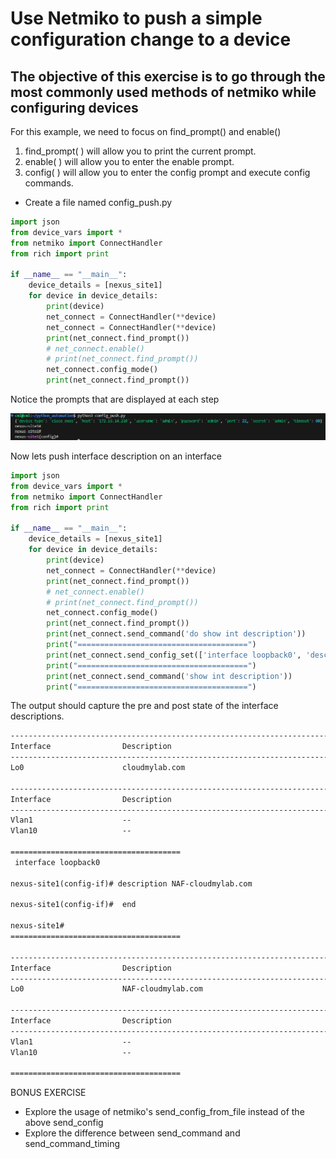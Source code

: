 # Use Netmiko to push a simple configuration change to a device
## The objective of this exercise is to go through the most commonly used methods of netmiko while configuring devices

For this example, we need to focus on find_prompt() and enable()

1. find_prompt( ) will allow you to print the current prompt.
2. enable( ) will allow you to enter the enable prompt.
3. config( ) will allow you to enter the config prompt and execute config commands.



- Create a file named config_push.py

```py
import json
from device_vars import *
from netmiko import ConnectHandler
from rich import print

if __name__ == "__main__":
    device_details = [nexus_site1]
    for device in device_details:
        print(device)
        net_connect = ConnectHandler(**device)
        net_connect = ConnectHandler(**device)
        print(net_connect.find_prompt())
        # net_connect.enable()
        # print(net_connect.find_prompt())
        net_connect.config_mode()
        print(net_connect.find_prompt())

```

Notice the prompts that are displayed at each step

![alt text](image-16.png)

Now lets push interface description on an interface

```py
import json
from device_vars import *
from netmiko import ConnectHandler
from rich import print

if __name__ == "__main__":
    device_details = [nexus_site1]
    for device in device_details:
        print(device)
        net_connect = ConnectHandler(**device)
        print(net_connect.find_prompt())
        # net_connect.enable()
        # print(net_connect.find_prompt())
        net_connect.config_mode()
        print(net_connect.find_prompt())
        print(net_connect.send_command('do show int description'))
        print("======================================")
        print(net_connect.send_config_set(['interface loopback0', 'description NAF-cloudmylab.com']))
        print("======================================")
        print(net_connect.send_command('show int description'))
        print("======================================")
```

The output should capture the pre and post state of the interface descriptions.

```txt
-------------------------------------------------------------------------------
Interface                Description                                            
-------------------------------------------------------------------------------
Lo0                      cloudmylab.com

-------------------------------------------------------------------------------
Interface                Description                                            
-------------------------------------------------------------------------------
Vlan1                    --
Vlan10                   --

======================================
 interface loopback0

nexus-site1(config-if)# description NAF-cloudmylab.com

nexus-site1(config-if)#  end

nexus-site1# 
======================================

-------------------------------------------------------------------------------
Interface                Description                                            
-------------------------------------------------------------------------------
Lo0                      NAF-cloudmylab.com

-------------------------------------------------------------------------------
Interface                Description                                            
-------------------------------------------------------------------------------
Vlan1                    --
Vlan10                   --

======================================
```

BONUS EXERCISE
- Explore the usage of netmiko's send_config_from_file instead of the above send_config
- Explore the difference between send_command and send_command_timing
